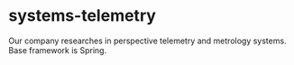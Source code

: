 # systems-telemetry
Our company researches in perspective telemetry and metrology systems. 
Base framework is Spring. 